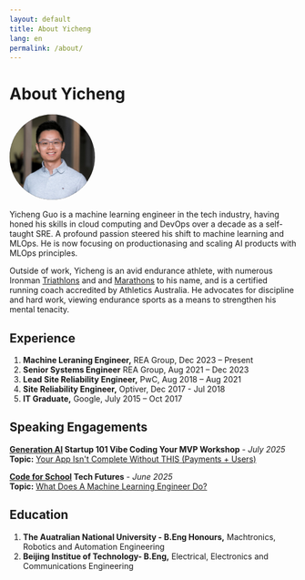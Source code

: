 ```yaml
---
layout: default
title: About Yicheng
lang: en
permalink: /about/
---
```


# About Yicheng

<img src="/images/profile.jpeg" alt="yicheng" width="150" style="border-radius: 50%;" />


  
Yicheng Guo is a machine learning engineer in the tech industry, having honed his skills in cloud computing and DevOps over a decade as a self-taught SRE. A profound passion steered his shift to machine learning and MLOps. He is now focusing on productionasing and scaling AI products with MLOps principles.

Outside of work, Yicheng is an avid endurance athlete, with numerous Ironman [Triathlons](https://www.multisportaustralia.com.au/races/ironman-703-western-sydney-2022/events/1/results/individuals/892) and and [Marathons](https://my1.raceresult.com/225892/certificate/157/Certificates) to his name, and is a certified running coach accredited by Athletics Australia. He advocates for discipline and hard work, viewing endurance sports as a means to strengthen his mental tenacity.

## Experience
1. **Machine Leraning Engineer,** REA Group, Dec 2023 – Present 
2. **Senior Systems Engineer** REA Group, Aug 2021 – Dec 2023
3. **Lead Site Reliability Engineer,** PwC, Aug 2018 – Aug 2021
4. **Site Reliability Engineer,** Optiver, Dec 2017 - Jul 2018
5. **IT Graduate,** Google, July 2015 – Oct 2017 

## Speaking Engagements

**[Generation AI](https://generationai.au/) Startup 101 Vibe Coding Your MVP Workshop** - *July 2025*  
**Topic:** [Your App Isn't Complete Without THIS (Payments + Users)](https://youtu.be/McSwNm64kLU)

**[Code for School](https://csinschools.io/tech-futures-career-resources-for-schools/) Tech Futures** - *June 2025*  
**Topic:** [What Does A Machine Learning Engineer Do?](https://www.youtube.com/watch?v=U5_3ZCs7t78&list=PLLZ26OozitqEutsw6UXBAXgg6ub1MNRNi&index=2&t=1072s&ab_channel=REAGroup)


## Education
1. **The Auatralian National University - B.Eng Honours,** Machtronics, Robotics and Automation Engineering
2. **Beijing Institue of Technology- B.Eng,** Electrical, Electronics and Communications Engineering
